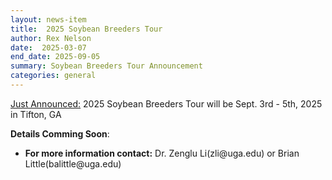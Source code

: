 ```yaml
---
layout: news-item
title:  2025 Soybean Breeders Tour
author: Rex Nelson
date:  2025-03-07
end_date: 2025-09-05
summary: Soybean Breeders Tour Announcement
categories: general    
---
```

<div>
  <a href="">Just Announced:</a> 2025 Soybean Breeders Tour will be Sept. 3rd - 5th, 2025 in Tifton, GA
</div>
<p>
<b>Details Comming Soon</b>:
<ul class="uk-list">
  <li><b>For more information contact:</b> Dr. Zenglu Li(zli@uga.edu) or Brian Little(balittle@uga.edu)</li>
</ul>
</p>
